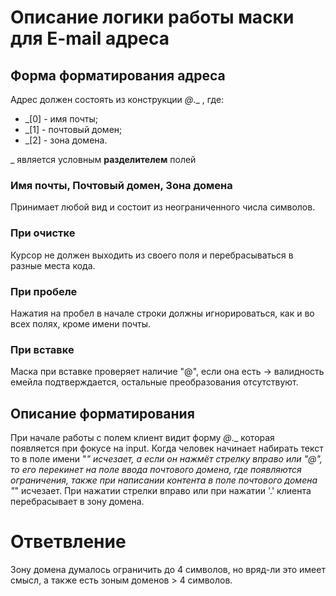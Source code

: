 # Описание логики работы маски для E-mail адреса 

## Форма форматирования адреса

Адрес должен состоять из конструкции _@_._ , где:
* _[0] - имя почты;
* _[1] - почтовый домен;
* _[2] - зона домена.

_ является условным **разделителем** полей
### Имя почты, Почтовый домен, Зона домена
Принимает любой вид и состоит из неограниченного числа символов.

### При очистке 
Курсор не должен выходить из своего поля и перебрасываться в разные места кода.

### При пробеле
Нажатия на пробел в начале строки должны игнорироваться, как и во всех полях, кроме имени почты.

### При вставке 
Маска при вставке проверяет наличие "@", если она есть -> валидность емейла подтверждается, остальные преобразования отсутствуют.

## Описание форматирования
При начале работы с полем клиент видит форму _@_._ которая появляется при фокусе на input. Когда человек начинает набирать текст то в поле имени "_" исчезает, а если он нажмёт стрелку вправо или "@", то его перекинет на поле ввода почтового домена, где появляются ограничения, также при написании контента в поле почтового домена "_" исчезает. При нажатии стрелки вправо или при нажатии '.' клиента перебрасывает в зону домена. 

# Ответвление
Зону домена думалось ограничить до 4 символов, но вряд-ли это имеет смысл, а также есть зоным доменов > 4 символов.
